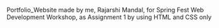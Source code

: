 Portfolio_Website made by me, Rajarshi Mandal, for Spring Fest Web Development Workshop, as Assignment 1 by using HTML and CSS only
